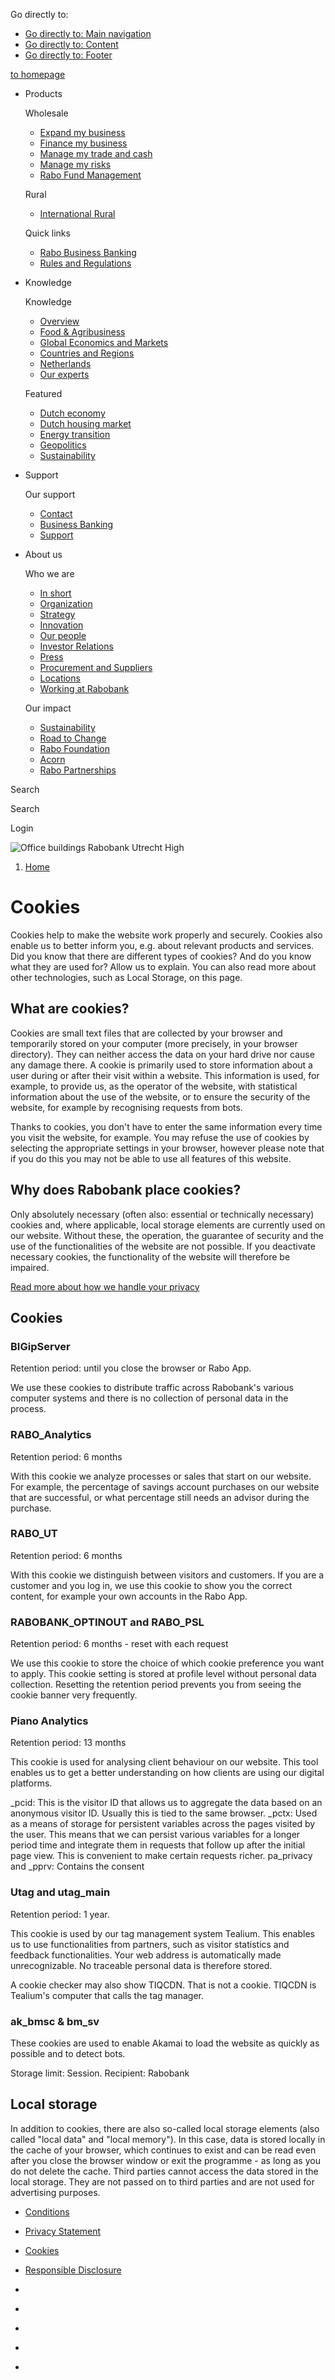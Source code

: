 Go directly to:

* [Go directly to: Main navigation](https://www.rabobank.com/cookies#main_navigation)
* [Go directly to: Content](https://www.rabobank.com/cookies#content)
* [Go directly to: Footer](https://www.rabobank.com/cookies#footer)

[to homepage](https://www.rabobank.com/ "to homepage")

* Products
    
    Wholesale
    
    * [Expand my business](https://www.rabobank.com/products/expand-my-business "Expand my business")
    * [Finance my business](https://www.rabobank.com/products/finance-my-business "Finance my business")
    * [Manage my trade and cash](https://www.rabobank.com/products/manage-my-trade-and-cash "Manage my trade and cash")
    * [Manage my risks](https://www.rabobank.com/products/manage-my-risk "Manage my risks")
    * [Rabo Fund Management](https://www.rabobank.com/products/rabo-fund-management "Rabo Fund Management")
    
    Rural
    
    * [International Rural](https://www.rabobank.com/products/about-rural "International Rural")
    
    Quick links
    
    * [Rabo Business Banking](https://www.rabobank.com/products/manage-my-trade-and-cash/rabo-business-banking "Rabo Business Banking")
    * [Rules and Regulations](https://www.rabobank.com/products/rules-and-regulations "Rules and Regulations")
    
* Knowledge
    
    Knowledge
    
    * [Overview](https://www.rabobank.com/knowledge "Overview")
    * [Food & Agribusiness](https://research.rabobank.com/far/en/home/index.html "Food & Agribusiness")
    * [Global Economics and Markets](https://research.rabobank.com/markets/en/home/index.html "Global Economics and Markets")
    * [Countries and Regions](https://www.rabobank.com/knowledge/regions "Countries and Regions")
    * [Netherlands](https://www.rabobank.com/knowledge/netherlands "Netherlands")
    * [Our experts](https://www.rabobank.com/knowledge/our-experts "Our experts")
    
    Featured
    
    * [Dutch economy](https://www.rabobank.com/knowledge/dutch-economy "Dutch economy")
    * [Dutch housing market](https://www.rabobank.com/knowledge/dutch-housing-market "Dutch housing market")
    * [Energy transition](https://www.rabobank.com/knowledge/energy-transition "Energy transition")
    * [Geopolitics](https://www.rabobank.com/knowledge/geopolitics "Geopolitics")
    * [Sustainability](https://www.rabobank.com/knowledge/sustainability "Sustainability")
    
* Support
    
    Our support
    
    * [Contact](https://www.rabobank.com/support/contact "Contact")
    * [Business Banking](https://www.rabobank.com/products/manage-my-trade-and-cash/rabo-business-banking/login "Business Banking")
    * [Support](https://www.rabobank.com/support "Support")
    
* About us
    
    Who we are
    
    * [In short](https://www.rabobank.com/about-us/in-short "In short")
    * [Organization](https://www.rabobank.com/about-us/organization "Organization")
    * [Strategy](https://www.rabobank.com/about-us/strategy "Strategy")
    * [Innovation](https://www.rabobank.com/about-us/innovation "Innovation")
    * [Our people](https://www.rabobank.com/about-us/organization/our-people "Our people")
    * [Investor Relations](https://www.rabobank.com/about-us/investor-relations "Investor Relations")
    * [Press](https://www.rabobank.com/about-us/press "Press")
    * [Procurement and Suppliers](https://www.rabobank.com/about-us/suppliers "Procurement and Suppliers")
    * [Locations](https://www.rabobank.com/en/home/index.html#worldmap "Locations")
    * [Working at Rabobank](https://rabobank.jobs/en/ "Working at Rabobank")
    
    Our impact
    
    * [Sustainability](https://www.rabobank.com/about-us/sustainability "Sustainability")
    * [Road to Change](https://www.rabobank.com/about-us/sustainability/planet/food-system-transition "Road to Change")
    * [Rabo Foundation](https://www.rabobank.com/about-us/rabo-foundation "Rabo Foundation")
    * [Acorn](https://acorn.rabobank.com/en/ "Acorn")
    * [Rabo Partnerships](https://www.rabobank.com/about-us/rabo-partnerships "Rabo Partnerships ")
    

Search 

Search

[](https://banking.rabobank.com/business/)

Login

![Office buildings Rabobank Utrecht High](https://media.rabobank.com/m/2b7de9f2364230d1/original/Office-buildings-Rabobank-Utrecht-High.jpg?imwidth=1200)

1. [Home](https://www.rabobank.com/)

Cookies
=======

Cookies help to make the website work properly and securely. Cookies also enable us to better inform you, e.g. about relevant products and services. Did you know that there are different types of cookies? And do you know what they are used for? Allow us to explain. You can also read more about other technologies, such as Local Storage, on this page.

What are cookies?
-----------------

Cookies are small text files that are collected by your browser and temporarily stored on your computer (more precisely, in your browser directory). They can neither access the data on your hard drive nor cause any damage there. A cookie is primarily used to store information about a user during or after their visit within a website. This information is used, for example, to provide us, as the operator of the website, with statistical information about the use of the website, or to ensure the security of the website, for example by recognising requests from bots.

Thanks to cookies, you don't have to enter the same information every time you visit the website, for example. You may refuse the use of cookies by selecting the appropriate settings in your browser, however please note that if you do this you may not be able to use all features of this website.

Why does Rabobank place cookies?
--------------------------------

Only absolutely necessary (often also: essential or technically necessary) cookies and, where applicable, local storage elements are currently used on our website. Without these, the operation, the guarantee of security and the use of the functionalities of the website are not possible. If you deactivate necessary cookies, the functionality of the website will therefore be impaired.

[Read more about how we handle your privacy](https://www.rabobank.com/privacy)

Cookies
-------

### BIGipServer

Retention period: until you close the browser or Rabo App.

We use these cookies to distribute traffic across Rabobank's various computer systems and there is no collection of personal data in the process.

### RABO\_Analytics

Retention period: 6 months

With this cookie we analyze processes or sales that start on our website. For example, the percentage of savings account purchases on our website that are successful, or what percentage still needs an advisor during the purchase.

### RABO\_UT

Retention period: 6 months

With this cookie we distinguish between visitors and customers. If you are a customer and you log in, we use this cookie to show you the correct content, for example your own accounts in the Rabo App.

### RABOBANK\_OPTINOUT and RABO\_PSL

Retention period: 6 months - reset with each request

We use this cookie to store the choice of which cookie preference you want to apply. This cookie setting is stored at profile level without personal data collection. Resetting the retention period prevents you from seeing the cookie banner very frequently.

### Piano Analytics

Retention period: 13 months

This cookie is used for analysing client behaviour on our website. This tool enables us to get a better understanding on how clients are using our digital platforms.

\_pcid: This is the visitor ID that allows us to aggregate the data based on an anonymous visitor ID. Usually this is tied to the same browser. \_pctx: Used as a means of storage for persistent variables across the pages visited by the user. This means that we can persist various variables for a longer period time and integrate them in requests that follow up after the initial page view. This is convenient to make certain requests richer. pa\_privacy and \_pprv: Contains the consent

### Utag and utag\_main

Retention period: 1 year.

This cookie is used by our tag management system Tealium. This enables us to use functionalities from partners, such as visitor statistics and feedback functionalities. Your web address is automatically made unrecognizable. No traceable personal data is therefore stored.

A cookie checker may also show TIQCDN. That is not a cookie. TIQCDN is Tealium's computer that calls the tag manager.

### ak\_bmsc & bm\_sv

These cookies are used to enable Akamai to load the website as quickly as possible and to detect bots.

Storage limit: Session. Recipient: Rabobank

Local storage
-------------

In addition to cookies, there are also so-called local storage elements (also called "local data" and "local memory"). In this case, data is stored locally in the cache of your browser, which continues to exist and can be read even after you close the browser window or exit the programme - as long as you do not delete the cache. Third parties cannot access the data stored in the local storage. They are not passed on to third parties and are not used for advertising purposes.

* [Conditions](https://www.rabobank.com/conditions "Conditions")
* [Privacy Statement](https://www.rabobank.com/privacy "Privacy Statement")
* [Cookies](https://www.rabobank.com/cookies "Cookies")
* [Responsible Disclosure](https://www.rabobank.com/responsible-disclosure "Responsible Disclosure")

* [](https://www.facebook.com/rabobank "facebook")
* [](https://www.instagram.com/rabobank "instagram")
* [](https://www.linkedin.com/company/rabobank "LinkedIn")
* [](https://www.twitter.com/rabobank "X")
* [](https://www.youtube.com/user/rabobank "Youtube")